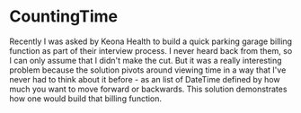 # CountingTime

Recently I was asked by Keona Health to build a quick parking garage billing function as part of their interview process. I never heard back from them, so I can only assume that I didn't make the cut. But it was a really interesting problem because the solution pivots around viewing time in a way that I've never had to think about it before - as an list of DateTime defined by how much you want to move forward or backwards. This solution demonstrates how one would build that billing function.